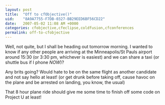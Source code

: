 ```yaml
---
layout: post
title:  "Off to cfObjective()"
uid:	"8A9A7755-F7DB-0327-BB29EED6BF56CD22"
date:   2007-05-02 11:08 AM +0000
categories: cfobjective,cfeclipse,coldfusion,cfconferences
permalink: off-to-cfobjective
---
```

Well, not quite, but I shall be heading out tomorrow morning. I wanted to know if any other people are arriving at the Minneapolis/St Pauls airport around 15:30 (or 3:30 pm, whichever is easiest) and we can share a taxi (or shuttle bus if I phone *NOW*)?

Any brits going? Would hate to be on the same flight as another candidate and not say hello at least! (or get drunk before taking off, cause havoc on the plane and be arrested on landing, you know, the usual)

That 8 hour plane ride should give me some time to finish off some code on Project U at least!